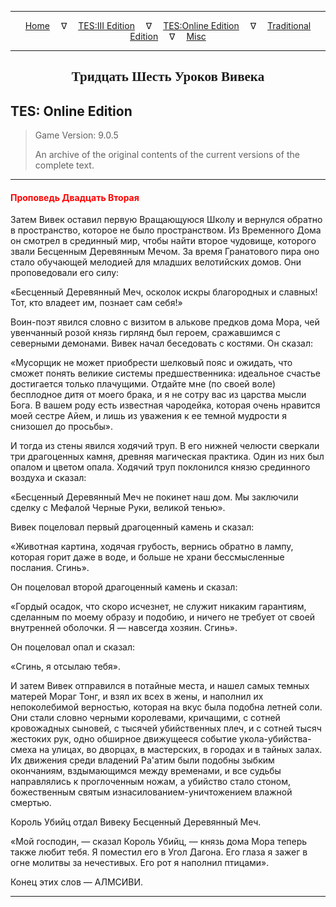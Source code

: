 
---

<!-- Jekyll Page Links -->

<center>
<a href="../../../../index.html">Home</a>
&emsp;&nabla;&emsp;
<a href="../../../index-tes3.html">TES:III Edition</a>
&emsp;&nabla;&emsp;
<a href="../../../index-teso.html">TES:Online Edition</a>
&emsp;&nabla;&emsp;
<a href="../../../index-traditional.html">Traditional Edition</a>
&emsp;&nabla;&emsp;
<a href="../../../index-misc.html">Misc</a>
</center>

<!-- Markdown Body Below: -->

---

<center>
<h2><span style="font-family:Georgia">Тридцать Шесть Уроков Вивека</span></h2>
</center>

## TES: Online Edition

> Game Version: 9.0.5
>
> An archive of the original contents of the current versions of the complete text.

---

#### <span style="color:red">Проповедь Двадцать Вторая</span>

Затем Вивек оставил первую Вращающуюся Школу и вернулся обратно в пространство, которое не было пространством. Из Временного Дома он смотрел в срединный мир, чтобы найти второе чудовище, которого звали Бесценным Деревянным Мечом. За время Гранатового пира оно стало обучающей мелодией для младших велотийских домов. Они проповедовали его силу:

«Бесценный Деревянный Меч, осколок искры благородных и славных! Тот, кто владеет им, познает сам себя!»

Воин-поэт явился словно с визитом в алькове предков дома Мора, чей увенчанный розой князь гирлянд был героем, сражавшимся с северными демонами. Вивек начал беседовать с костями. Он сказал:

«Мусорщик не может приобрести шелковый пояс и ожидать, что сможет понять великие системы предшественника: идеальное счастье достигается только плачущими. Отдайте мне (по своей воле) бесплодное дитя от моего брака, и я не сотру вас из царства мысли Бога. В вашем роду есть известная чародейка, которая очень нравится моей сестре Айем, и лишь из уважения к ее темной мудрости я снизошел до просьбы».

И тогда из стены явился ходячий труп. В его нижней челюсти сверкали три драгоценных камня, древняя магическая практика. Один из них был опалом и цветом опала. Ходячий труп поклонился князю срединного воздуха и сказал:

«Бесценный Деревянный Меч не покинет наш дом. Мы заключили сделку с Мефалой Черные Руки, великой тенью».

Вивек поцеловал первый драгоценный камень и сказал:

«Животная картина, ходячая грубость, вернись обратно в лампу, которая горит даже в воде, и больше не храни бессмысленные послания. Сгинь».

Он поцеловал второй драгоценный камень и сказал:

«Гордый осадок, что скоро исчезнет, не служит никаким гарантиям, сделанным по моему образу и подобию, и ничего не требует от своей внутренней оболочки. Я — навсегда хозяин. Сгинь».

Он поцеловал опал и сказал:

«Сгинь, я отсылаю тебя».

И затем Вивек отправился в потайные места, и нашел самых темных матерей Мораг Тонг, и взял их всех в жены, и наполнил их непоколебимой верностью, которая на вкус была подобна летней соли. Они стали словно черными королевами, кричащими, с сотней кровожадных сыновей, с тысячей убийственных плеч, и с сотней тысяч жестоких рук, одно обширное движущееся событие укола-убийства-смеха на улицах, во дворцах, в мастерских, в городах и в тайных залах. Их движения среди владений Ра'атим были подобны зыбким окончаниям, вздымающимся между временами, и все судьбы направлялись к проглоченным ножам, а убийство стало стоном, божественным святым изнасилованием-уничтожением влажной смертью.

Король Убийц отдал Вивеку Бесценный Деревянный Меч.

«Мой господин, — сказал Король Убийц, — князь дома Мора теперь также любит тебя. Я поместил его в Угол Дагона. Его глаза я зажег в огне молитвы за нечестивых. Его рот я наполнил птицами».

Конец этих слов — АЛМСИВИ.

---
